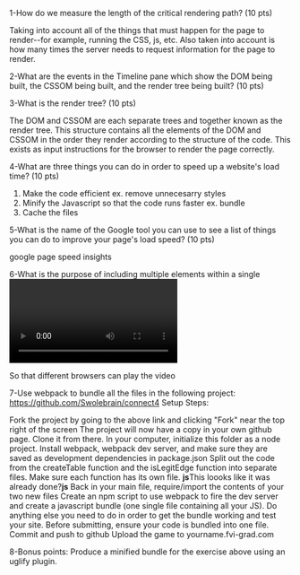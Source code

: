 1-How do we measure the length of the critical rendering path? (10 pts)


Taking into account all of the things that must happen for the page to render--for example, running the CSS, js, etc.  Also taken into account is how many times the server needs to request information for the page to render.

2-What are the events in the Timeline pane which show the DOM being built, the CSSOM being built, and the render tree being built? (10 pts)



3-What is the render tree? (10 pts)

The DOM and CSSOM are each separate trees and together known as the render tree. This structure contains all the elements of the DOM and CSSOM in the order they render according to the structure of the code. This exists as input instructions for the browser to render the page correctly.

4-What are three things you can do in order to speed up a website's load time? (10 pts)
1. Make the code efficient ex. remove unnecesarry styles
2. Minify the Javascript so that the code runs faster ex. bundle
3. Cache the files

5-What is the name of the Google tool you can use to see a list of things you can do to improve your page's load speed? (10 pts)

google page speed insights

6-What is the purpose of including multiple <source> elements within a single <video> element?

So that different browsers can play the video


7-Use webpack to bundle all the files in the following project: https://github.com/Swolebrain/connect4
Setup Steps:

Fork the project by going to the above link and clicking "Fork" near the top right of the screen
The project will now have a copy in your own github page. Clone it from there.
In your computer, initialize this folder as a node project.
Install webpack, webpack dev server, and make sure they are saved as development dependencies in package.json
Split out the code from the createTable function and the isLegitEdge function into separate files. Make sure each function has its own file.
**js**This loooks like it was already done?**js**
Back in your main file, require/import the contents of your two new files
Create an npm script to use webpack to fire the dev server and create a javascript bundle (one single file containing all your JS).
Do anything else you need to do in order to get the bundle working and test your site.
Before submitting, ensure your code is bundled into one file.
Commit and push to github
Upload the game to yourname.fvi-grad.com


8-Bonus points: Produce a minified bundle for the exercise above using an uglify plugin.